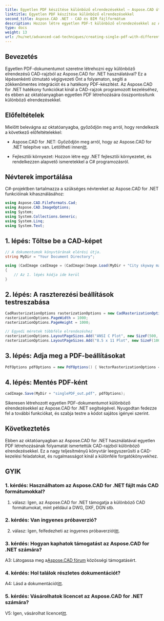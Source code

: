 ```yaml
---
title: Egyetlen PDF készítése különböző elrendezésekkel – Aspose.CAD útmutató
linktitle: Egyetlen PDF készítése különböző elrendezésekkel
second_title: Aspose.CAD .NET - CAD és BIM fájlformátum
description: Hozzon létre egyetlen PDF-t különböző elrendezésekkel az Aspose.CAD for .NET segítségével. Kövesse lépésről lépésre útmutatónkat a zökkenőmentes integráció és a hatékony PDF-generálás érdekében.
type: docs
weight: 13
url: /hu/net/advanced-cad-techniques/creating-single-pdf-with-different-layouts/
---
```

## Bevezetés

Egyetlen PDF-dokumentumot szeretne létrehozni egy különböző elrendezésű CAD-rajzból az Aspose.CAD for .NET használatával? Ez a lépésenkénti útmutató végigvezeti Önt a folyamaton, segíti a zökkenőmentes integrációt és a hatékony PDF-készítést. Az Aspose.CAD for .NET hatékony funkciókat kínál a CAD-rajzok programozott kezeléséhez, és ebben az oktatóanyagban egyetlen PDF létrehozására összpontosítunk különböző elrendezésekkel.

## Előfeltételek

Mielőtt belevágna az oktatóanyagba, győződjön meg arról, hogy rendelkezik a következő előfeltételekkel:

-  Aspose.CAD for .NET: Győződjön meg arról, hogy az Aspose.CAD for .NET telepítve van. Letöltheti innen[itt](https://releases.aspose.com/cad/net/).

- Fejlesztői környezet: Hozzon létre egy .NET fejlesztői környezetet, és rendelkezzen alapvető ismeretekkel a C# programozásról.

## Névterek importálása

C#-projektben tartalmazza a szükséges névtereket az Aspose.CAD for .NET funkcióinak kihasználásához:

```csharp
using Aspose.CAD.FileFormats.Cad;
using Aspose.CAD.ImageOptions;
using System;
using System.Collections.Generic;
using System.Linq;
using System.Text;
```

## 1. lépés: Töltse be a CAD-képet

```csharp
// A dokumentumok könyvtárának elérési útja.
string MyDir = "Your Document Directory";

using (CadImage cadImage = (CadImage)Image.Load(MyDir + "City skyway map.dwg"))
{
    // Az 1. lépés kódja ide kerül
}
```

## 2. lépés: A raszterezési beállítások testreszabása

```csharp
CadRasterizationOptions rasterizationOptions = new CadRasterizationOptions();
rasterizationOptions.PageWidth = 1000;
rasterizationOptions.PageHeight = 1000;

// Egyedi méretek többféle elrendezéshez
rasterizationOptions.LayoutPageSizes.Add("ANSI C Plot", new SizeF(500, 1000));
rasterizationOptions.LayoutPageSizes.Add("8.5 x 11 Plot", new SizeF(1000, 100));
```

## 3. lépés: Adja meg a PDF-beállításokat

```csharp
PdfOptions pdfOptions = new PdfOptions() { VectorRasterizationOptions = rasterizationOptions };
```

## 4. lépés: Mentés PDF-ként

```csharp
cadImage.Save(MyDir + "singlePDF_out.pdf", pdfOptions);
```

Sikeresen létrehozott egyetlen PDF-dokumentumot különböző elrendezésekkel az Aspose.CAD for .NET segítségével. Nyugodtan fedezze fel a további funkciókat, és szabja testre a kódot sajátos igényei szerint.

## Következtetés

Ebben az oktatóanyagban az Aspose.CAD for .NET használatával egyetlen PDF létrehozásának folyamatát ismertettük CAD-rajzból különböző elrendezésekkel. Ez a nagy teljesítményű könyvtár leegyszerűsíti a CAD-kezelési feladatokat, és rugalmasságot kínál a különféle forgatókönyvekhez.

## GYIK

### 1. kérdés: Használhatom az Aspose.CAD for .NET fájlt más CAD formátumokkal?

1. válasz: Igen, az Aspose.CAD for .NET támogatja a különböző CAD formátumokat, mint például a DWG, DXF, DGN stb.

### 2. kérdés: Van ingyenes próbaverzió?

 2. válasz: Igen, felfedezheti az ingyenes próbaverziót[itt](https://releases.aspose.com/).

### 3. kérdés: Hogyan kaphatok támogatást az Aspose.CAD for .NET számára?

 A3: Látogassa meg a[Aspose.CAD fórum](https://forum.aspose.com/c/cad/19) közösségi támogatásért.

### 4. kérdés: Hol találok részletes dokumentációt?

 A4: Lásd a dokumentációt[itt](https://reference.aspose.com/cad/net/).

### 5. kérdés: Vásárolhatok licencet az Aspose.CAD for .NET számára?

 V5: Igen, vásárolhat licencet[itt](https://purchase.aspose.com/buy).